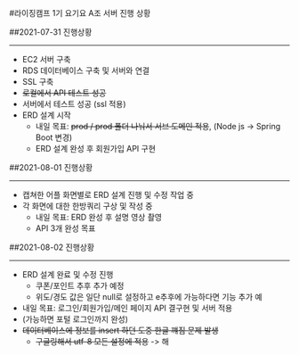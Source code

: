 #라이징캠프 1기 요기요 A조 서버 진행 상황

##2021-07-31 진행상황

---
- EC2 서버 구축
- RDS 데이터베이스 구축 및 서버와 연결
- SSL 구축
- ~~로컬에서 API 테스트 성공~~
- 서버에서 테스트 성공 (ssl 적용)
- ERD 설계 시작
  - 내일 목표: ~~prod / prod 폴더 나눠서 서브 도메인 적용~~, (Node js -> Spring Boot 변경)
  - ERD 설계 완성 후 회원가입 API 구현
  
##2021-08-01 진행상황

---
- 캡쳐한 어플 화면별로 ERD 설계 진행 및 수정 작업 중
- 각 화면에 대한 한방쿼리 구상 및 작성 중
  - 내일 목표: ERD 완성 후 설명 영상 촬영
  - API 3개 완성 목표
  
##2021-08-02 진행상황

---
- ERD 설계 완료 및 수정 진행
  - 쿠폰/포인트 추후 추가 예정
  - 위도/경도 값은 일단 null로 설정하고 e추후에 가능하다면 기능 추가 예
- 내일 목표: 로그인/회원가입/메인 페이지 API 결구현 및 서버 적용
- (가능하면 포털 로그인까지 완성)
- ~~데이터베이스에 정보를 insert 하던 도중 한글 꺠짐 문제 발생~~
  - ~~구글링해서 utf-8 모든 설정에 적용~~ -> 해

  
